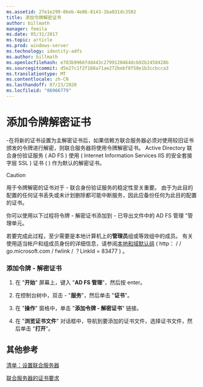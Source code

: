 ```yaml
---
ms.assetid: 27e1e299-0beb-4e86-8143-1ba031dc3502
title: 添加令牌解密证书
author: billmath
manager: femila
ms.date: 05/31/2017
ms.topic: article
ms.prod: windows-server
ms.technology: identity-adfs
ms.author: billmath
ms.openlocfilehash: e703b9966fdd443c2799120464dcb92b2458428b
ms.sourcegitcommit: d5e27c1f2f168a71ae272bebf8f50e1b3ccbcca3
ms.translationtype: MT
ms.contentlocale: zh-CN
ms.lasthandoff: 07/23/2020
ms.locfileid: "86966779"
---
```

# <a name="add-a-token-decrypting-certificate"></a>添加令牌解密证书

\-在将新的证书设置为主解密证书后，如果信赖方联合服务器必须对使用较旧证书颁发的令牌进行解密，则联合服务器将使用令牌解密证书。 Active Directory 联合身份验证服务 \( AD FS \) 使用 \( Internet Information Services IIS 的安全套接字层 SSL \) 证书 \( \) 作为默认的解密证书。  
  
> [!CAUTION]  
> 用于令牌解密的证书对于 \- 联合身份验证服务的稳定性至关重要。 由于为此目的配置的任何证书丢失或未计划删除都可能中断服务，因此应备份任何为此目的配置的证书。  
  
你可以使用以下过程将令牌 \- 解密证书添加到 \- 已导出文件中的 AD FS 管理 "管理单元。  
  
若要完成此过程，至少需要是本地计算机上的**管理员**组或等效组中的成员。  有关使用适当帐户和组成员身份的详细信息，请参阅[本地和域默认组](https://go.microsoft.com/fwlink/?LinkId=83477) \( http： \/ \/ go.microsoft.com \/ fwlink \/ ？LinkId \= 83477 \) 。   
  
### <a name="to-add-a-token-decrypting-certificate"></a>添加令牌 \- 解密证书  
  
1.  在 "**开始**" 屏幕上，键入 "**AD FS 管理**"，然后按 enter。  
  
2.  在控制台树中，双击 \- "**服务**"，然后单击 "**证书**"。  
  
3.  在 "**操作**" 窗格中，单击 "**添加令牌 \- 解密证书**" 链接。  
  
4.  在 "**浏览证书文件**" 对话框中，导航到要添加的证书文件，选择证书文件，然后单击 "**打开**"。  
  
## <a name="additional-references"></a>其他参考  
[清单：设置联合服务器](Checklist--Setting-Up-a-Federation-Server.md)  
  
[联合服务器的证书要求](../design/certificate-requirements-for-federation-servers.md)  
  
